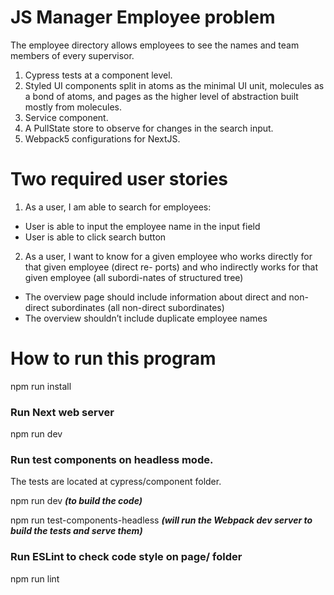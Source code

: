# JS Manager Employee problem
The employee directory allows employees to see the names and team members of every supervisor.

1. Cypress tests at a component level.
2. Styled UI components split in atoms as the minimal UI unit, molecules as a bond of atoms, and pages as the higher level of abstraction built mostly from molecules.
3. Service component.
4. A PullState store to observe for changes in the search input.
5. Webpack5 configurations for NextJS.

# Two required user stories
1. As a user, I am able to search for employees:
- User is able to input the employee
name in the input field
- User is able to click search button

2. As a user, I want to know for a given employee who works directly for that given employee (direct re- ports) and who indirectly works for that given employee (all subordi-nates of structured tree)

- The overview page should include information about direct and non-direct subordinates (all non-direct subordinates)
- The overview shouldn’t include duplicate employee names

# How to run this program
npm run install

### Run Next web server
npm run dev

### Run test components on headless mode.
The tests are located at cypress/component folder.

npm run dev ***(to build the code)***

npm run test-components-headless ***(will run the Webpack dev server to build the tests and serve them)***

### Run ESLint to check code style on page/ folder
npm run lint
